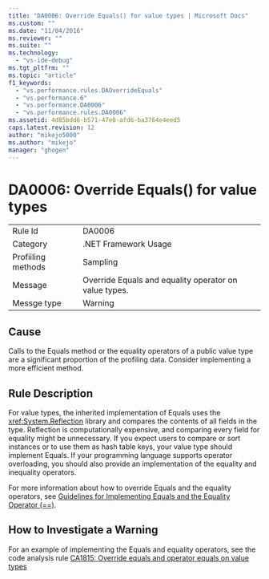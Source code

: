 ```yaml
---
title: "DA0006: Override Equals() for value types | Microsoft Docs"
ms.custom: ""
ms.date: "11/04/2016"
ms.reviewer: ""
ms.suite: ""
ms.technology: 
  - "vs-ide-debug"
ms.tgt_pltfrm: ""
ms.topic: "article"
f1_keywords: 
  - "vs.performance.rules.DAOverrideEquals"
  - "vs.performance.6"
  - "vs.performance.DA0006"
  - "vs.performance.rules.DA0006"
ms.assetid: 4d85bdd6-b571-47e0-afd6-ba3764e4eed5
caps.latest.revision: 12
author: "mikejo5000"
ms.author: "mikejo"
manager: "ghogen"
---
```

# DA0006: Override Equals() for value types
|||  
|-|-|  
|Rule Id|DA0006|  
|Category|.NET Framework Usage|  
|Profiiling methods|Sampling|  
|Message|Override Equals and equality operator on value types.|  
|Messge type|Warning|  
  
## Cause  
 Calls to the Equals method or the equality operators of a  public value type are a significant proportion of the profiling data. Consider implementing a more efficient method.  
  
## Rule Description  
 For value types, the inherited implementation of Equals uses the <xref:System.Reflection> library and compares the contents of all fields in the type. Reflection is computationally expensive, and comparing every field for equality might be unnecessary. If you expect users to compare or sort instances or to use them as hash table keys, your value type should implement Equals. If your programming language supports operator overloading, you should also provide an implementation of the equality and inequality operators.  
  
 For more information about how to override Equals and the equality operators, see [Guidelines for Implementing Equals and the Equality Operator (==)](http://go.microsoft.com/fwlink/?LinkId=177818).  
  
## How to Investigate a Warning  
 For an example of implementing the Equals and equality operators, see the code analysis rule [CA1815: Override equals and operator equals on value types](../code-quality/ca1815-override-equals-and-operator-equals-on-value-types.md)